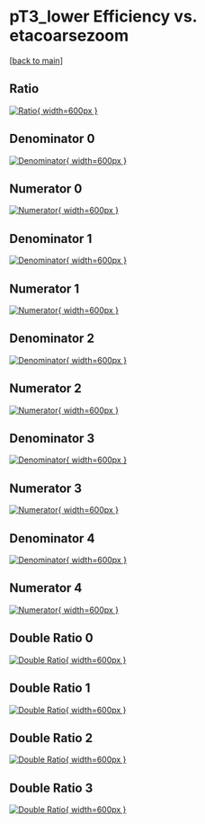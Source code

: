 # pT3_lower Efficiency vs. etacoarsezoom

[[back to main](./)]



## Ratio

[![Ratio](../mtv/var/pT3_lower_xtr_11_-1_eff_etacoarsezoom.png){ width=600px }](../mtv/var/pT3_lower_xtr_11_-1_eff_etacoarsezoom.pdf)

## Denominator 0

[![Denominator](../mtv/den/pT3_lower_xtr_11_-1_eff_etacoarsezoom_den0.png){ width=600px }](../mtv/den/pT3_lower_xtr_11_-1_eff_etacoarsezoom_den0.pdf)

## Numerator 0

[![Numerator](../mtv/num/pT3_lower_xtr_11_-1_eff_etacoarsezoom_num0.png){ width=600px }](../mtv/num/pT3_lower_xtr_11_-1_eff_etacoarsezoom_num0.pdf)

## Denominator 1

[![Denominator](../mtv/den/pT3_lower_xtr_11_-1_eff_etacoarsezoom_den1.png){ width=600px }](../mtv/den/pT3_lower_xtr_11_-1_eff_etacoarsezoom_den1.pdf)

## Numerator 1

[![Numerator](../mtv/num/pT3_lower_xtr_11_-1_eff_etacoarsezoom_num1.png){ width=600px }](../mtv/num/pT3_lower_xtr_11_-1_eff_etacoarsezoom_num1.pdf)

## Denominator 2

[![Denominator](../mtv/den/pT3_lower_xtr_11_-1_eff_etacoarsezoom_den2.png){ width=600px }](../mtv/den/pT3_lower_xtr_11_-1_eff_etacoarsezoom_den2.pdf)

## Numerator 2

[![Numerator](../mtv/num/pT3_lower_xtr_11_-1_eff_etacoarsezoom_num2.png){ width=600px }](../mtv/num/pT3_lower_xtr_11_-1_eff_etacoarsezoom_num2.pdf)

## Denominator 3

[![Denominator](../mtv/den/pT3_lower_xtr_11_-1_eff_etacoarsezoom_den3.png){ width=600px }](../mtv/den/pT3_lower_xtr_11_-1_eff_etacoarsezoom_den3.pdf)

## Numerator 3

[![Numerator](../mtv/num/pT3_lower_xtr_11_-1_eff_etacoarsezoom_num3.png){ width=600px }](../mtv/num/pT3_lower_xtr_11_-1_eff_etacoarsezoom_num3.pdf)

## Denominator 4

[![Denominator](../mtv/den/pT3_lower_xtr_11_-1_eff_etacoarsezoom_den4.png){ width=600px }](../mtv/den/pT3_lower_xtr_11_-1_eff_etacoarsezoom_den4.pdf)

## Numerator 4

[![Numerator](../mtv/num/pT3_lower_xtr_11_-1_eff_etacoarsezoom_num4.png){ width=600px }](../mtv/num/pT3_lower_xtr_11_-1_eff_etacoarsezoom_num4.pdf)

## Double Ratio 0

[![Double Ratio](../mtv/ratio/pT3_lower_xtr_11_-1_eff_etacoarsezoom_ratio0.png){ width=600px }](../mtv/ratio/pT3_lower_xtr_11_-1_eff_etacoarsezoom_ratio0.pdf)

## Double Ratio 1

[![Double Ratio](../mtv/ratio/pT3_lower_xtr_11_-1_eff_etacoarsezoom_ratio1.png){ width=600px }](../mtv/ratio/pT3_lower_xtr_11_-1_eff_etacoarsezoom_ratio1.pdf)

## Double Ratio 2

[![Double Ratio](../mtv/ratio/pT3_lower_xtr_11_-1_eff_etacoarsezoom_ratio2.png){ width=600px }](../mtv/ratio/pT3_lower_xtr_11_-1_eff_etacoarsezoom_ratio2.pdf)

## Double Ratio 3

[![Double Ratio](../mtv/ratio/pT3_lower_xtr_11_-1_eff_etacoarsezoom_ratio3.png){ width=600px }](../mtv/ratio/pT3_lower_xtr_11_-1_eff_etacoarsezoom_ratio3.pdf)

